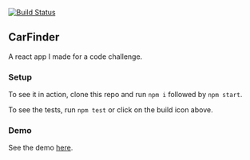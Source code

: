 [![Build Status](https://travis-ci.org/timmydoza/code-sample.svg?branch=master)](https://travis-ci.org/timmydoza/code-sample)

## CarFinder

A react app I made for a code challenge.

### Setup
To see it in action, clone this repo and run `npm i` followed by `npm start`.

To see the tests, run `npm test` or click on the build icon above.

### Demo
See the demo [here](https://timmydoza.com/code-sample).